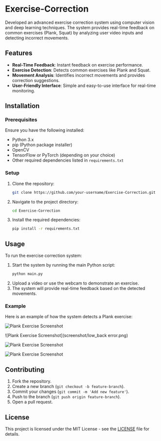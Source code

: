 # Exercise-Correction

Developed an advanced exercise correction system using computer vision and deep learning techniques. The system provides real-time feedback on common exercises (Plank, Squat) by analyzing user video inputs and detecting incorrect movements.

## Features

- **Real-Time Feedback**: Instant feedback on exercise performance.
- **Exercise Detection**: Detects common exercises like Plank and Squat.
- **Movement Analysis**: Identifies incorrect movements and provides correction suggestions.
- **User-Friendly Interface**: Simple and easy-to-use interface for real-time monitoring.

## Installation

### Prerequisites

Ensure you have the following installed:

- Python 3.x
- pip (Python package installer)
- OpenCV
- TensorFlow or PyTorch (depending on your choice)
- Other required dependencies listed in `requirements.txt`

### Setup

1. Clone the repository:
    ```bash
    git clone https://github.com/your-username/Exercise-Correction.git
    ```
2. Navigate to the project directory:
    ```bash
    cd Exercise-Correction
    ```
3. Install the required dependencies:
    ```bash
    pip install -r requirements.txt
    ```

## Usage

To run the exercise correction system:

1. Start the system by running the main Python script:
    ```bash
    python main.py
    ```
2. Upload a video or use the webcam to demonstrate an exercise.
3. The system will provide real-time feedback based on the detected movements.

### Example

Here is an example of how the system detects a Plank exercise:

![Plank Exercise Screenshot](screenshot/high_back.png)


![Plank Exercise Screenshot](screenshot/low_back error.png)

![Plank Exercise Screenshot](screenshot/squat1.png)

![Plank Exercise Screenshot](screenshot/squat2.png)

## Contributing

1. Fork the repository.
2. Create a new branch (`git checkout -b feature-branch`).
3. Commit your changes (`git commit -m 'Add new feature'`).
4. Push to the branch (`git push origin feature-branch`).
5. Open a pull request.

## License

This project is licensed under the MIT License - see the [LICENSE](LICENSE) file for details.
